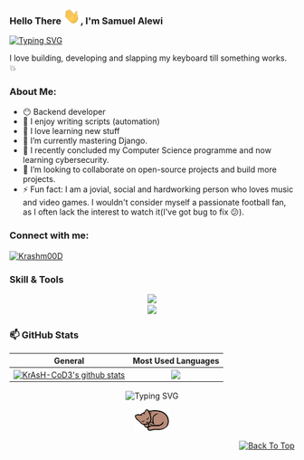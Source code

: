 <!-- <h4 align="center">

YOU SURE LIKE BEHIND THE SCENE 😏
      WELCOME ANYWAYS!

```
+@ @ @ @ @ @ @ @ @ @ @ @ @ @ @ @ @ @ @ @ @ @ @ @ @ @ @ @ @ @+
@@         o o                                             @@
@@         | |                                             @@
@@        _L_L_                                            @@
@@     ❮\/__-__\/❯   Programming isn't about what you know @@
@@     ❮(|~o.o~|)❯    It's about what you can figure out   @@
@@     ❮/ \`-'/ \❯                                         @@
@@       _/`U'\_                                           @@
@@      ( .   . )       .----------------------------.     @@
@@     / /     \ \      | while( ! (succed=try() ) ) |     @@
@@     \ |  ,  | /      '----------------------------'     @@
@@      \|=====|/                                          @@
@@       |_.^._|                                           @@
@@       | |"| |                                           @@
@@       ( ) ( )          Testing leads to failure         @@
@@       |_| |_|     and failure leads to understanding    @@
@@   _.-' _j L_ '-._                                       @@
@@  (___.'     '.___)                                      @@
+@ @ @ @ @ @ @ @ @ @ @ @ @ @ @ @ @ @ @ @ @ @ @ @ @ @ @ @ @ @+
```
</h4> -->

<!--
**KrAsH-CoD3/KrAsH-CoD3** is a ✨ _special_ ✨ repository because its `README.md` (this file) appears on your GitHub profile.
-->


### Hello There <img src="https://raw.githubusercontent.com/KrAsH-CoD3/KrAsH-CoD3/main/images/waving%20palm.gif" width="30px">, I'm Samuel Alewi

[![Typing SVG](https://readme-typing-svg.herokuapp.com?color=635DF7&font=Courgette&lines=Cybersecurity+Enthusiasm;Continuous+Learner;Problem+Solver)](https://git.io/typing-svg)

I love building, developing and slapping my keyboard till something works. :collision:

### About Me:
- 😶 Backend developer
- 🦋 I enjoy writing scripts (automation)
- 🔁 I love learning new stuff
- 🌱 I’m currently mastering Django.
- 🔭 I recently concluded my Computer Science programme and now learning cybersecurity.
- 👯 I’m looking to collaborate on open-source projects and build more projects.
- ⚡ Fun fact: I am a jovial, social and hardworking person who loves music and video games. I wouldn't consider myself a passionate football fan, as I often lack the interest to watch it(I've got bug to fix 😕).


<h3 align="left">Connect with me:</h3>
<p align="left">
  <a href="https://twitter.com/krashm00D" target="blank">
    <img align="center" src="https://www.vectorlogo.zone/logos/twitter/twitter-ar21.svg" alt="Krashm00D" />
  </a>
</p>

### Skill & Tools
<p align="center">
  <img src="https://skillicons.dev/icons?i=html,css,tailwind" /></br>
  <img src="https://skillicons.dev/icons?i=py,js,django,git,selenium,mysql" /></br> <!-- md,mongodb,regex,github,ableton,bots,postgres,wordpress, -->
<!--   <img src="https://skillicons.dev/icons?i=postman,fastapi,sqlite,vscode,linux,powershell,docker,aws" /></br> -->
</p>

<!--
### Resume's
 - [Github Generated Resume](https://resume.github.io/?KrAsH-CoD3) -->


### 📫 GitHub Stats
| General         | Most Used Languages |
|--------------|:-----:|
| <a href="https://github.com/KrAsH-CoD3/KrAsH-CoD3"><img align="center" src="https://github-readme-stats.vercel.app/api?username=KrAsH-CoD3&count_private=true&show_icons=true&include_all_commits=true&theme=blue-green&hide_border=true" alt="KrAsH-CoD3's github stats" /></a>  |   <a href="https://github.com/KrAsH-CoD3/KrAsH-CoD3"><img align="center" src="https://github-readme-stats.vercel.app/api/top-langs/?username=KrAsH-CoD3&langs_count=5" /></a>

<p align="center">
<!--   <img src="https://raw.githubusercontent.com/KrAsH-CoD3/KrAsH-CoD3/main/images/contribution%20snake%20grid.gif" width="700" /> -->
<!--   <img src="https://github.com/KrAsH-CoD3/KrAsH-CoD3/blob/output/github-contribution-grid-snake.svg" /> -->
  <img align="center" src="https://readme-typing-svg.herokuapp.com?font=DynaPuff&duration=3000&pause=1000&color=635DF7&width=435&center=true&lines=Thank+you+for+visiting.;Have+a+nice+one!" alt="Typing SVG" />
</p>
<div align="center">
  <img src="https://raw.githubusercontent.com/KrAsH-CoD3/KrAsH-CoD3/main/images/Sleeping%20Cat.gif" height="40"/>
</div>   
<p align="right">
  <a href="#top">
    <img src="https://img.shields.io/static/v1?label&message=back+to+top&color=635DF7&style=flat&logo" alt="Back To Top" />
  </a>
</p>
